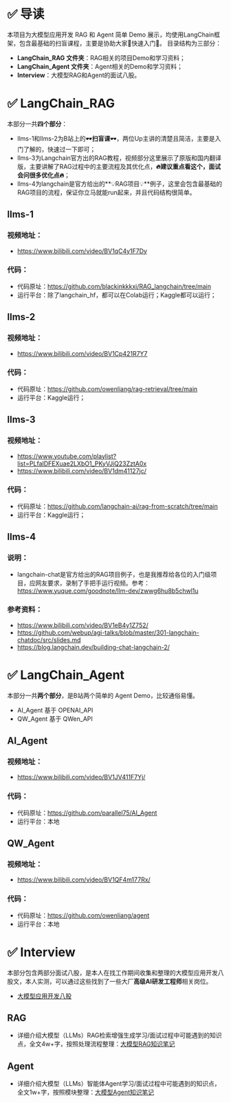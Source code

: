 # ✅ 导读

本项目为大模型应用开发 RAG 和 Agent 简单 Demo 展示，均使用LangChain框架，包含最基础的扫盲课程，主要是协助大家🧐快速入门🧐。
目录结构为三部分：
- **LangChain_RAG 文件夹**：RAG相关的项目Demo和学习资料；
- **LangChain_Agent 文件夹**：Agent相关的Demo和学习资料；
- **Interview**：大模型RAG和Agent的面试八股。

# ✅ LangChain_RAG

本部分一共**四个部分**：
- llms-1和llms-2为B站上的🕶️**扫盲课**🕶️，两位Up主讲的清楚且简洁，主要是入门了解的，快速过一下即可；
- llms-3为Langchain官方出的RAG教程，视频部分这里展示了原版和国内翻译版，主要讲解了RAG过程中的主要流程及其优化点，**🔥建议重点看这个，面试会问很多优化点🔥**；
- llms-4为langchain是官方给出的**💡RAG项目💡**例子，这里会包含最基础的RAG项目的流程，保证你立马就能run起来，并且代码结构很简单。

## llms-1
### 视频地址：
- https://www.bilibili.com/video/BV1qC4y1F7Dy
### 代码：
- 代码原址：https://github.com/blackinkkkxi/RAG_langchain/tree/main   
- 运行平台：除了langchain_hf，都可以在Colab运行；Kaggle都可以运行；  
## llms-2
### 视频地址：
- https://www.bilibili.com/video/BV1Cp421R7Y7
### 代码：
- 代码原址：https://github.com/owenliang/rag-retrieval/tree/main  
- 运行平台：Kaggle运行；  
## llms-3
### 视频地址：
- https://www.youtube.com/playlist?list=PLfaIDFEXuae2LXbO1_PKyVJiQ23ZztA0x
- https://www.bilibili.com/video/BV1dm41127jc/
### 代码：
- 代码原址：https://github.com/langchain-ai/rag-from-scratch/tree/main  
- 运行平台：Kaggle运行；  
## llms-4
### 说明：
- langchain-chat是官方给出的RAG项目例子，也是我推荐给各位的入门级项目，应网友要求，录制了手把手运行视频。参考：https://www.yuque.com/goodnote/llm-dev/zwwg6hu8b5chwl1u
### 参考资料：
- https://www.bilibili.com/video/BV1eB4y1Z752/
- https://github.com/webup/agi-talks/blob/master/301-langchain-chatdoc/src/slides.md
- https://blog.langchain.dev/building-chat-langchain-2/
            

# ✅ LangChain_Agent

本部分一共**两个部分**，是B站两个简单的 Agent Demo，比较通俗易懂。
- AI_Agent 基于 OPENAI_API
- QW_Agent 基于 QWen_API


## AI_Agent
### 视频地址：
- https://www.bilibili.com/video/BV1JV411F7Yj/
### 代码：
- 代码原址：https://github.com/parallel75/AI_Agent  
- 运行平台：本地

## QW_Agent
### 视频地址：
- https://www.bilibili.com/video/BV1QF4m177Rx/
### 代码：
- 代码原址：https://github.com/owenliang/agent
- 运行平台：本地

# ✅ Interview
本部分包含两部分面试八股，是本人在找工作期间收集和整理的大模型应用开发八股文，本人实测，可以通过这些找到了一些大厂**高级AI研发工程师**相关岗位。
- [大模型应用开发八股](https://mp.weixin.qq.com/mp/appmsgalbum?__biz=Mzk1NzgzMjY3OQ==&action=getalbum&album_id=3987723560113356813&scene=126&uin=&key=&devicetype=iMac+MacBookPro18%2C3+OSX+OSX+15.4.1+build(24E263)&version=13080a10&lang=zh_CN&nettype=WIFI&ascene=78&fontScale=100)
## RAG
- 详细介绍大模型（LLMs）RAG检索增强生成学习/面试过程中可能遇到的知识点，全文4w+字，按照处理流程整理：[大模型RAG知识笔记](https://mp.weixin.qq.com/s/zmUTGAMoljXSmnoo_cBQig)
## Agent
- 详细介绍大模型（LLMs）智能体Agent学习/面试过程中可能遇到的知识点，全文1w+字，按照模块整理：[大模型Agent知识笔记](https://mp.weixin.qq.com/s/TSioLS_RhrX57YEnY3mkag)
